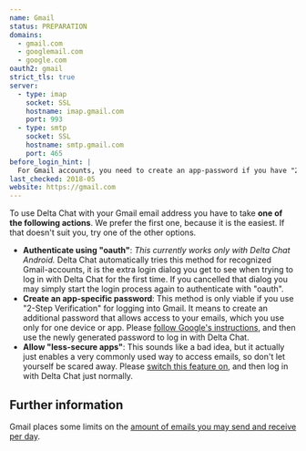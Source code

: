 ```yaml
---
name: Gmail
status: PREPARATION
domains:
  - gmail.com
  - googlemail.com
  - google.com
oauth2: gmail
strict_tls: true
server:
  - type: imap
    socket: SSL
    hostname: imap.gmail.com
    port: 993
  - type: smtp
    socket: SSL
    hostname: smtp.gmail.com
    port: 465
before_login_hint: |
  For Gmail accounts, you need to create an app-password if you have "2-Step Verification" enabled. If this setting is not available, you need to enable "less secure apps".
last_checked: 2018-05
website: https://gmail.com
---
```


To use Delta Chat with your Gmail email address you have to take **one of the following actions**. We prefer the first one, because it is the easiest. If that doesn't suit you, try one of the other options.

* **Authenticate using "oauth"**: *This currently works only with Delta Chat Android.* Delta Chat automatically tries this method for recognized Gmail-accounts, it is the extra login dialog you get to see when trying to log in with Delta Chat for the first time. If you cancelled that dialog you may simply start the login process again to authenticate with "oauth".
* **Create an app-specific password**: This method is only viable if you use "2-Step Verification" for logging into Gmail. It means to create an additional password that allows access to your emails, which you use only for one device or app.  Please [follow Google's instructions](https://support.google.com/accounts/answer/185833), and then use the newly generated password to log in with Delta Chat.
* **Allow "less-secure apps"**: This sounds like a bad idea, but it actually just enables a very commonly used way to access emails, so don't let yourself be scared away. Please [switch this feature on](https://myaccount.google.com/lesssecureapps), and then log in with Delta Chat just normally.


## Further information

Gmail places some limits on the [amount of emails you may send and receive per day](https://support.google.com/mail/answer/22839).
